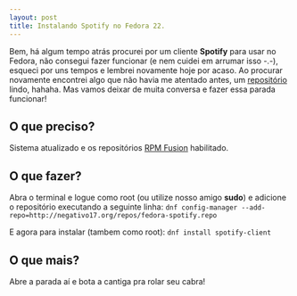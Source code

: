 ```yaml
---
layout: post
title: Instalando Spotify no Fedora 22.
---
```


Bem, há algum tempo atrás procurei por um cliente **Spotify** para usar no Fedora, não consegui fazer funcionar (e nem cuidei em arrumar isso -.-), esqueci por uns tempos e lembrei novamente hoje por acaso. Ao procurar novamente encontrei algo que não havia me atentado antes, um [repositório](http://negativo17.org/spotify-client/) lindo, hahaha. Mas vamos deixar de muita conversa e fazer essa parada funcionar!

## O que preciso? ##

Sistema atualizado e os repositórios [RPM Fusion](http://rpmfusion.org/) habilitado.

## O que fazer? ##

Abra o terminal e logue como root (ou utilize nosso amigo **sudo**) e adicione o repositório executando a seguinte linha:
`dnf config-manager --add-repo=http://negativo17.org/repos/fedora-spotify.repo`

E agora para instalar (tambem como root):
`dnf install spotify-client`

## O que mais? ##

Abre a parada aí e bota a cantiga pra rolar seu cabra!
